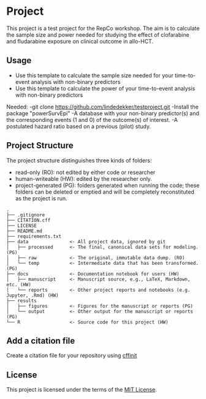 # Project

This project is a test project for the RepCo workshop.
The aim is to calculate the sample size and power needed for studying the effect of clofarabine and fludarabine exposure on clinical outcome in allo-HCT.

## Usage

- Use this template to calculate the sample size needed for your time-to-event analysis with non-binary predictors
- Use this template to calculate the power of your time-to-event analysis with non-binary predictors

Needed:
-git clone https://github.com/lindedekker/testproject.git
-Install the package "powerSurvEpi"
-A database with your non-binary predictor(s) and the corresponding events (1 and 0) of the outcome(s) of interest. 
-A postulated hazard ratio based on a previous (pilot) study. 

## Project Structure 

The project structure distinguishes three kinds of folders:
- read-only (RO): not edited by either code or researcher
- human-writeable (HW): edited by the researcher only.
- project-generated (PG): folders generated when running the code; these folders can be deleted or emptied and will be completely reconstituted as the project is run.


```
.
├── .gitignore
├── CITATION.cff
├── LICENSE
├── README.md
├── requirements.txt
├── data               <- All project data, ignored by git
│   ├── processed      <- The final, canonical data sets for modeling. (PG)
│   ├── raw            <- The original, immutable data dump. (RO)
│   └── temp           <- Intermediate data that has been transformed. (PG)
├── docs               <- Documentation notebook for users (HW)
│   ├── manuscript     <- Manuscript source, e.g., LaTeX, Markdown, etc. (HW)
│   └── reports        <- Other project reports and notebooks (e.g. Jupyter, .Rmd) (HW)
├── results
│   ├── figures        <- Figures for the manuscript or reports (PG)
│   └── output         <- Other output for the manuscript or reports (PG)
└── R                  <- Source code for this project (HW)

```

## Add a citation file
Create a citation file for your repository using [cffinit](https://citation-file-format.github.io/cff-initializer-javascript/#/)

## License

This project is licensed under the terms of the [MIT License](/LICENSE).
